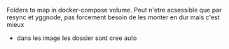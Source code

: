 Folders to map in docker-compose volume.
Peut n'etre acsessible que par resync et yggnode, pas forcement besoin de les monter en dur mais c'est mieux
- dans les image les dossier sont cree auto
